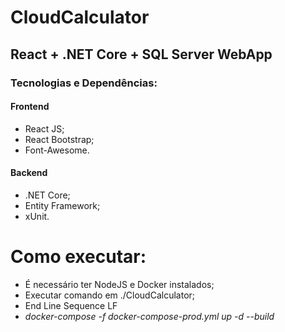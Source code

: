 # CloudCalculator

## React + .NET Core + SQL Server WebApp

### Tecnologias e Dependências:

#### Frontend
- React JS;
- React Bootstrap;
- Font-Awesome.

#### Backend
- .NET Core;
- Entity Framework;
- xUnit.

# Como executar:
- É necessário ter NodeJS e Docker instalados;
- Executar comando em ./CloudCalculator;
- End Line Sequence LF 
- _docker-compose -f docker-compose-prod.yml up -d --build_


